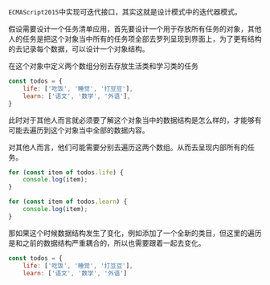 ```ECMAScript2015```中实现可迭代接口，其实这就是设计模式中的迭代器模式。

假设需要设计一个任务清单应用，首先要设计一个用于存放所有任务的对象，其他人的任务是把这个对象当中所有的任务项全部去罗列呈现到界面上，为了更有结构的去记录每个数据，可以设计一个对象结构。

在这个对象中定义两个数组分别去存放生活类和学习类的任务

```js
const todos = {
    life: ['吃饭', '睡觉', '打豆豆'],
    learn: ['语文', '数学', '外语'],
}
```

此时对于其他人而言就必须要了解这个对象当中的数据结构是怎么样的，才能够有可能去遍历到这个对象当中全部的数据内容。

对其他人而言，他们可能需要分别去遍历这两个数组。从而去呈现内部所有的任务。

```js
for (const item of todos.life) {
    console.log(item);
}

for (const item of todos.learn) {
    console.log(item);
}
```

那如果这个时候数据结构发生了变化，例如添加了一个全新的类目，但这里的遍历是和之前的数据结构严重耦合的，所以也需要跟着一起去变化。
```js
const todos = {
    life: ['吃饭', '睡觉', '打豆豆'],
    learn: ['语文', '数学', '外语']